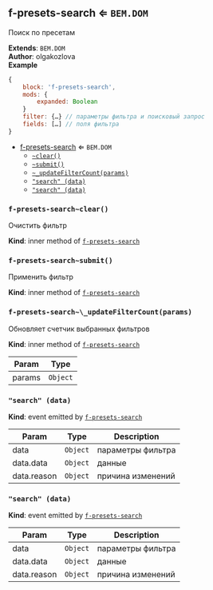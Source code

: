 <a name="module_f-presets-search"></a>

## f-presets-search ⇐ <code>BEM.DOM</code>
Поиск по пресетам

**Extends**: <code>BEM.DOM</code>  
**Author**: olgakozlova  
**Example**  
```js
{
    block: 'f-presets-search',
    mods: {
        expanded: Boolean
    }
    filter: {…} // параметры фильтра и поисковый запрос
    fields: […] // поля фильтра
}
```

* [f-presets-search](#module_f-presets-search) ⇐ <code>BEM.DOM</code>
    * [`~clear()`](#module_f-presets-search..clear)
    * [`~submit()`](#module_f-presets-search..submit)
    * [`~_updateFilterCount(params)`](#module_f-presets-search.._updateFilterCount)
    * [`"search" (data)`](#event_search)
    * [`"search" (data)`](#event_search)

<a name="module_f-presets-search..clear"></a>

### `f-presets-search~clear()`
Очистить фильтр

**Kind**: inner method of [<code>f-presets-search</code>](#module_f-presets-search)  
<a name="module_f-presets-search..submit"></a>

### `f-presets-search~submit()`
Применить фильтр

**Kind**: inner method of [<code>f-presets-search</code>](#module_f-presets-search)  
<a name="module_f-presets-search.._updateFilterCount"></a>

### `f-presets-search~\_updateFilterCount(params)`
Обновляет счетчик выбранных фильтров

**Kind**: inner method of [<code>f-presets-search</code>](#module_f-presets-search)  

| Param | Type |
| --- | --- |
| params | <code>Object</code> | 

<a name="event_search"></a>

### `"search" (data)`
**Kind**: event emitted by [<code>f-presets-search</code>](#module_f-presets-search)  

| Param | Type | Description |
| --- | --- | --- |
| data | <code>Object</code> | параметры фильтра |
| data.data | <code>Object</code> | данные |
| data.reason | <code>Object</code> | причина изменений |

<a name="event_search"></a>

### `"search" (data)`
**Kind**: event emitted by [<code>f-presets-search</code>](#module_f-presets-search)  

| Param | Type | Description |
| --- | --- | --- |
| data | <code>Object</code> | параметры фильтра |
| data.data | <code>Object</code> | данные |
| data.reason | <code>Object</code> | причина изменений |

